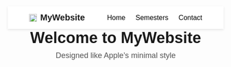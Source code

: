 <!DOCTYPE html>
<html lang="en">
<head>
  <meta charset="UTF-8">
  <meta name="viewport" content="width=device-width, initial-scale=1.0">
  <title>MyWebsite</title>
  <style>
    body {
      margin: 0;
      font-family: Arial, sans-serif;
    }
    nav {
      display: flex;
      justify-content: space-between;
      align-items: center;
      padding: 15px 50px;
      background-color: #fff;
      box-shadow: 0 2px 5px rgba(0,0,0,0.1);
    }
    nav .logo {
      display: flex;
      align-items: center;
      gap: 8px;
      font-weight: bold;
      font-size: 20px;
    }
    nav img {
      height: 18px;
      width: auto;
    }
    nav a {
      margin-left: 20px;
      text-decoration: none;
      color: black;
      font-size: 16px;
    }
    nav a:hover {
      color: gray;
    }

    /* Full width header like semesters page */
    header {
      background: #f5f5f7;
      padding: 40px 80px; /* wider padding */
    }
    header h1 {
      font-size: 36px;
      margin: 0 0 10px 0;
    }
    header p {
      font-size: 18px;
      margin: 0;
      color: #555;
    }
  </style>
</head>
<body>

  <nav>
    <div class="logo">
      <img src="https://upload.wikimedia.org/wikipedia/commons/f/fa/Apple_logo_black.svg" alt="Apple Logo">
      MyWebsite
    </div>
    <div>
      <a href="index.html">Home</a>
      <a href="semesters.html">Semesters</a>
      <a href="#">Contact</a>
    </div>
  </nav>

  <header>
    <h1>Welcome to MyWebsite</h1>
    <p>Designed like Apple’s minimal style</p>
  </header>

</body>
</html>
